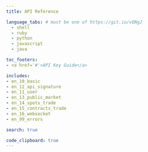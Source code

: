 ```yaml
---
title: API Reference

language_tabs: # must be one of https://git.io/vQNgJ
  - shell
  - ruby
  - python
  - javascript
  - java

toc_footers:
- <a href='#'>API Key Guide</a>

includes:
- en_10_basic
- en_12_api_signature
- en_11_user
- en_13_public_market
- en_14_spots_trade
- en_15_contracts_trade
- en_16_websocket
- en_99_errors

search: true

code_clipboard: true
---
```

